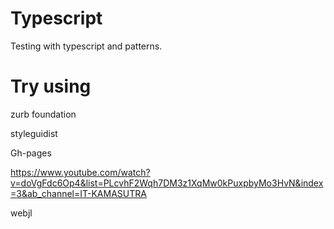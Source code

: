 # Typescript
Testing with typescript and patterns.

# Try using

zurb foundation

styleguidist

Gh-pages

https://www.youtube.com/watch?v=doVgFdc6Op4&list=PLcvhF2Wqh7DM3z1XqMw0kPuxpbyMo3HvN&index=3&ab_channel=IT-KAMASUTRA

webjl